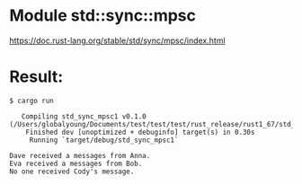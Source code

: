 # Module std::sync::mpsc

https://doc.rust-lang.org/stable/std/sync/mpsc/index.html


# Result:

```
$ cargo run

   Compiling std_sync_mpsc1 v0.1.0 (/Users/globalyoung/Documents/test/test/test/rust_release/rust1_67/std_sync_mpsc1)
    Finished dev [unoptimized + debuginfo] target(s) in 0.30s
     Running `target/debug/std_sync_mpsc1`
     
Dave received a messages from Anna.
Eva received a messages from Bob.
No one received Cody's message.
```
